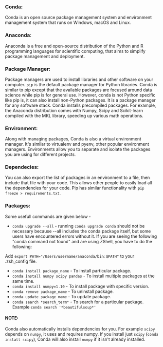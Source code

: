 ### Conda:
Conda is an open source package management system and environment management system that runs on Windows, macOS and Linux.
### Anaconda:
Anaconda is a free and open-source distribution of the Python and R programming languages for scientific computing, that aims to simplify package management and deployment.
### Package Manager: 
Package managers are used to install libraries and other software on your computer. `pip` is the default package manager for Python libraries. Conda is similar to pip except that the available packages
are focused around data science while pip is for general use. However, conda is not Python specific like pip is, it can also install non-Python packages.
It is a package manager for any software stack. Conda installs precompiled packages. For example, the Anaconda distribution comes with Numpy, Scipy and Scikit-learn compiled with the MKL library,
speeding up various math operations. 
### Environment:
Along with managing packages, Conda is also a virtual environment manager. It's similar to virtualenv and pyenv, other popular environment managers.
Environments allow you to separate and isolate the packages you are using for different projects.
### Dependecies:
You can also export the list of packages in an environment to a file, then include that file with your code. This allows other people to easily load all the dependencies for your code.
Pip has similar functionality with `pip freeze > requirements.txt`.
### Packages:
Some usefull commands are given below -

* `conda upgrade --all` -  running `conda upgrade conda` should not be necessary because --all
includes the conda package itself, but some users have encountered errors without it.
If you are seeing the following "conda command not found" and are using ZShell, you have to do the following:

Add `export PATH="/Users/username/anaconda/bin:$PATH"` to your .zsh_config file.
* `conda install package_name` - To install particular package.
* `conda install numpy scipy pandas` - To install multiple packages at the same time.
* `conda install numpy=1.10` - To install package with specific version.
* `conda remove package_name` - To uninstall package.
* `conda update package_name` - To update package.
* `conda search *search_term*` - To search for a particular package. Example `conda search '*beautifulsoup*'`
#### NOTE:
Conda also automatically installs dependencies for you. For example `scipy` depends on `numpy`, it uses and requires numpy. If you 
install just `scipy` (`conda install scipy`), Conda will also install `numpy` if it isn't already installed.
